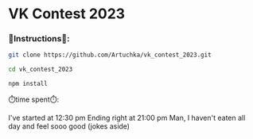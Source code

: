 # VK Contest 2023

### 🚩Instructions🚩:

```bash
git clone https://github.com/Artuchka/vk_contest_2023.git
```

```bash
cd vk_contest_2023
```

```bash
npm install
```

⏱️time spent⏱️: 

I've started at 12:30 pm
Ending right at 21:00 pm
Man, I haven't eaten all day and feel sooo good (jokes aside) 
